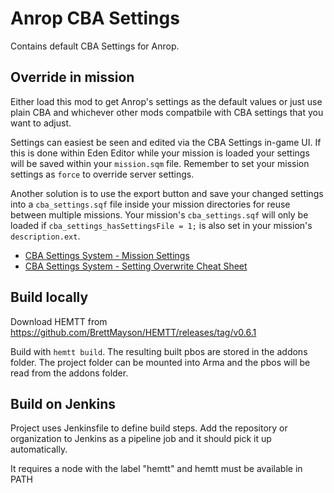 # Anrop CBA Settings

Contains default CBA Settings for Anrop.

## Override in mission

Either load this mod to get Anrop's settings as the default values or just use plain CBA and whichever other mods compatbile with CBA settings that you want to adjust.

Settings can easiest be seen and edited via the CBA Settings in-game UI.
If this is done within Eden Editor while your mission is loaded your settings will be saved within your `mission.sqm` file.
Remember to set your mission settings as `force` to override server settings.

Another solution is to use the export button and save your changed settings into a `cba_settings.sqf` file inside your mission directories for reuse between multiple missions.
Your mission's `cba_settings.sqf` will only be loaded if `cba_settings_hasSettingsFile = 1;` is also set in your mission's `description.ext`.

- [CBA Settings System - Mission Settings](https://github.com/CBATeam/CBA_A3/wiki/CBA-Settings-System#mission-settings)
- [CBA Settings System - Setting Overwrite Cheat Sheet](https://github.com/CBATeam/CBA_A3/wiki/CBA-Settings-System#setting-overwrite-cheat-sheet)

## Build locally

Download HEMTT from https://github.com/BrettMayson/HEMTT/releases/tag/v0.6.1

Build with `hemtt build`.
The resulting built pbos are stored in the addons folder.
The project folder can be mounted into Arma and the pbos will be read from the addons folder.

## Build on Jenkins

Project uses Jenkinsfile to define build steps.
Add the repository or organization to Jenkins as a pipeline job and it should pick it up automatically.

It requires a node with the label "hemtt" and hemtt must be available in PATH

